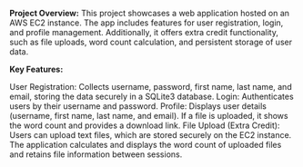 **Project Overview:**
This project showcases a web application hosted on an AWS EC2 instance. The app includes features for user registration, login, and profile management. Additionally, it offers extra credit functionality, such as file uploads, word count calculation, and persistent storage of user data.

**Key Features:**

User Registration: Collects username, password, first name, last name, and email, storing the data securely in a SQLite3 database.
Login: Authenticates users by their username and password.
Profile: Displays user details (username, first name, last name, and email). If a file is uploaded, it shows the word count and provides a download link.
File Upload (Extra Credit): Users can upload text files, which are stored securely on the EC2 instance. The application calculates and displays the word count of uploaded files and retains file information between sessions.
